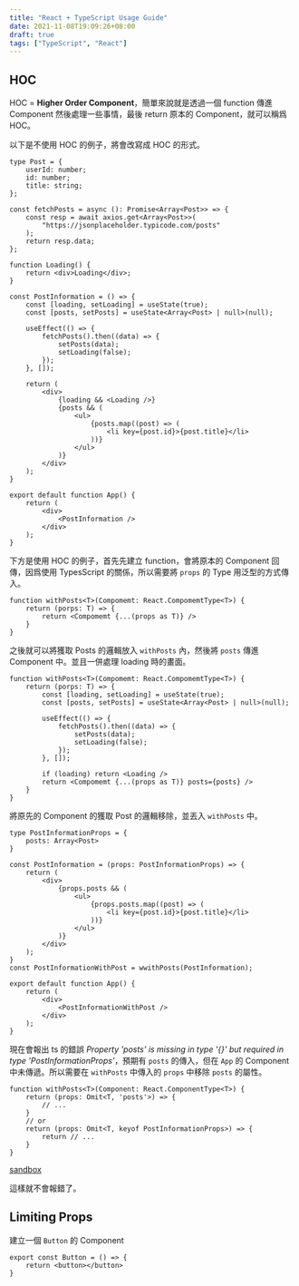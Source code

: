 ```yaml
---
title: "React + TypeScript Usage Guide"
date: 2021-11-08T19:09:26+08:00
draft: true
tags: ["TypeScript", "React"]
---
```


## HOC

HOC = **Higher Order Component**，簡單來說就是透過一個 function 傳進 Component 然後處理一些事情，最後 return 原本的 Component，就可以稱爲 HOC。

以下是不使用 HOC 的例子，將會改寫成 HOC 的形式。

```tsx
type Post = {
    userId: number;
    id: number;
    title: string;
};

const fetchPosts = async (): Promise<Array<Post>> => {
    const resp = await axios.get<Array<Post>>(
        "https://jsonplaceholder.typicode.com/posts"
    );
    return resp.data;
};

function Loading() {
    return <div>Loading</div>;
}

const PostInformation = () => {
    const [loading, setLoading] = useState(true);
    const [posts, setPosts] = useState<Array<Post> | null>(null);

    useEffect(() => {
        fetchPosts().then((data) => {
            setPosts(data);
            setLoading(false);
        });
    }, []);

    return (
        <div>
            {loading && <Loading />}
            {posts && (
                <ul>
                    {posts.map((post) => (
                        <li key={post.id}>{post.title}</li>
                    ))}
                </ul>
            )}
        </div>
    );
}

export default function App() {
    return (
        <div>
            <PostInformation />
        </div>
    );
}
```

下方是使用 HOC 的例子，首先先建立 function，會將原本的 Component 回傳，因爲使用 TypesScript 的關係，所以需要將 `props` 的 Type 用泛型的方式傳入。
```tsx
function withPosts<T>(Compomemt: React.CompomemtType<T>) {
    return (porps: T) => {
        return <Compomemt {...(props as T)} />
    }
}
```

之後就可以將獲取 Posts 的邏輯放入 `withPosts` 內，然後將 `posts` 傳進 Component 中。並且一併處理 loading 時的畫面。

```tsx
function withPosts<T>(Compomemt: React.CompomemtType<T>) {
    return (porps: T) => {
        const [loading, setLoading] = useState(true);
        const [posts, setPosts] = useState<Array<Post> | null>(null);

        useEffect(() => {
            fetchPosts().then((data) => {
                setPosts(data);
                setLoading(false);
            });
        }, []);
        
        if (loading) return <Loading />
        return <Compomemt {...(props as T)} posts={posts} />
    }
}
```

將原先的 Component 的獲取 Post 的邏輯移除，並丟入 `withPosts` 中。
```tsx
type PostInformationProps = {
    posts: Array<Post>
}

const PostInformation = (props: PostInformationProps) => {
    return (
        <div>
            {props.posts && (
                <ul>
                    {props.posts.map((post) => (
                        <li key={post.id}>{post.title}</li>
                    ))}
                </ul>
            )}
        </div>
    );
}
const PostInformationWithPost = wwithPosts(PostInformation);

export default function App() {
    return (
        <div>
            <PostInformationWithPost />
        </div>
    );
}
```
現在會報出 ts 的錯誤 *Property 'posts' is missing in type '{}' but required in type 'PostInformationProps'*，預期有 `posts` 的傳入，但在 `App` 的 Component 中未傳遞。所以需要在 `withPosts` 中傳入的 `props` 中移除 `posts` 的屬性。

```tsx
function withPosts<T>(Component: React.ComponentType<T>) {
    return (props: Omit<T, 'posts'>) => {
        // ...
    }
    // or
    return (props: Omit<T, keyof PostInformationProps>) => {
        return // ...
    }
}
```
[sandbox](https://codesandbox.io/s/laughing-chaum-271dk?file=/src/App.tsx)

這樣就不會報錯了。

## Limiting Props

建立一個 `Button` 的 Component

```tsx
export const Button = () => {
    return <button></button>
}
```